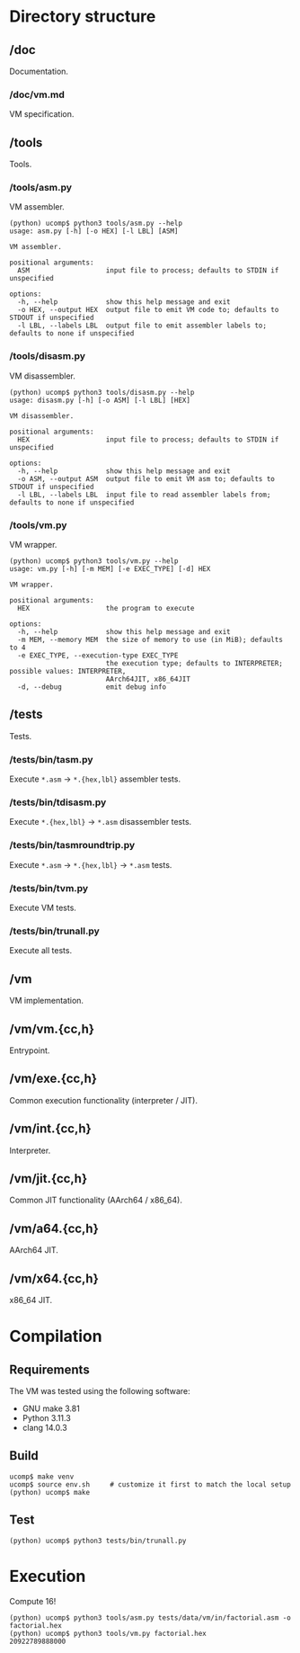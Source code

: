 # Directory structure

## /doc
Documentation.
### /doc/vm.md
VM specification.

## /tools
Tools.
### /tools/asm.py
VM assembler.
```
(python) ucomp$ python3 tools/asm.py --help
usage: asm.py [-h] [-o HEX] [-l LBL] [ASM]

VM assembler.

positional arguments:
  ASM                   input file to process; defaults to STDIN if unspecified

options:
  -h, --help            show this help message and exit
  -o HEX, --output HEX  output file to emit VM code to; defaults to STDOUT if unspecified
  -l LBL, --labels LBL  output file to emit assembler labels to; defaults to none if unspecified
```
### /tools/disasm.py
VM disassembler.
```
(python) ucomp$ python3 tools/disasm.py --help
usage: disasm.py [-h] [-o ASM] [-l LBL] [HEX]

VM disassembler.

positional arguments:
  HEX                   input file to process; defaults to STDIN if unspecified

options:
  -h, --help            show this help message and exit
  -o ASM, --output ASM  output file to emit VM asm to; defaults to STDOUT if unspecified
  -l LBL, --labels LBL  input file to read assembler labels from; defaults to none if unspecified
```
### /tools/vm.py
VM wrapper.
```
(python) ucomp$ python3 tools/vm.py --help
usage: vm.py [-h] [-m MEM] [-e EXEC_TYPE] [-d] HEX

VM wrapper.

positional arguments:
  HEX                   the program to execute

options:
  -h, --help            show this help message and exit
  -m MEM, --memory MEM  the size of memory to use (in MiB); defaults to 4
  -e EXEC_TYPE, --execution-type EXEC_TYPE
                        the execution type; defaults to INTERPRETER; possible values: INTERPRETER,
                        AArch64JIT, x86_64JIT
  -d, --debug           emit debug info
```
## /tests
Tests.
### /tests/bin/tasm.py
Execute `*.asm` -> `*.{hex,lbl}` assembler tests.
### /tests/bin/tdisasm.py
Execute `*.{hex,lbl}` -> `*.asm` disassembler tests.
### /tests/bin/tasmroundtrip.py
Execute `*.asm` -> `*.{hex,lbl}` -> `*.asm` tests.
### /tests/bin/tvm.py
Execute VM tests.
### /tests/bin/trunall.py
Execute all tests.

## /vm
VM implementation.
## /vm/vm.{cc,h}
Entrypoint.
## /vm/exe.{cc,h}
Common execution functionality (interpreter / JIT).
## /vm/int.{cc,h}
Interpreter.
## /vm/jit.{cc,h}
Common JIT functionality (AArch64 / x86_64).
## /vm/a64.{cc,h}
AArch64 JIT.
## /vm/x64.{cc,h}
x86_64 JIT.

# Compilation
## Requirements
The VM was tested using the following software:
- GNU make 3.81
- Python 3.11.3
- clang 14.0.3
## Build
```
ucomp$ make venv
ucomp$ source env.sh     # customize it first to match the local setup
(python) ucomp$ make
```
## Test
```
(python) ucomp$ python3 tests/bin/trunall.py
```

# Execution
Compute 16!
```
(python) ucomp$ python3 tools/asm.py tests/data/vm/in/factorial.asm -o factorial.hex
(python) ucomp$ python3 tools/vm.py factorial.hex
20922789888000
```

